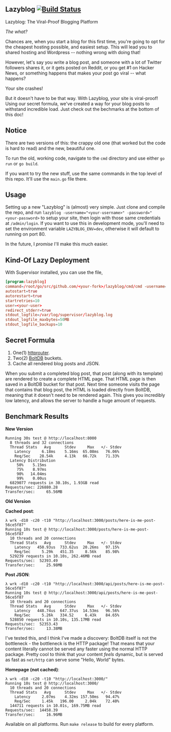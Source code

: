 Lazyblog [![Build Status](https://semaphoreci.com/api/v1/bentranter/lazyblog/branches/master/shields_badge.svg)](https://semaphoreci.com/bentranter/lazyblog)
---

Lazyblog: The Viral-Proof Blogging Platform

*The what?*

Chances are, when you start a blog for this first time, you're going to opt for the cheapest hosting possible, and easiest setup. This will lead you to shared hosting and Wordpress -- nothing wrong with doing that!

However, let's say you write a blog post, and someone with a lot of Twitter followers shares it, or it gets posted on Reddit, or you get #1 on Hacker News, or something happens that makes your post go viral -- what happens?

Your site crashes!

But it doesn't have to be that way. With Lazyblog, your site is viral-proof! Using our secret formula, we've created a way for your blog posts to withstand incredible load. Just check out the bechmarks at the bottom of this doc!

Notice
---

There are two versions of this: the crappy old one (that worked but the code is hard to read) and the new, beautiful one.

To run the old, working code, navigate to the `cmd` directory and use either `go run` or `go build`.

If you want to try the new stuff, use the same commands in the top level of this repo. It'll use the `main.go` file there.

Usage
---

Setting up a new "Lazyblog" is (almost) very simple. Just clone and compile the repo, and run `lazyblog -username="<your-username>" -password="<your-password>` to setup your site, then login with those same credentials at `/admin/login`. If you want to use this in development mode, you'll need to set the environment variable `LAZYBLOG_ENV=dev`, otherwise it will default to running on port 80.

In the future, I _promise_ I'll make this much easier.

Kind-Of Lazy Deployment
---

With Supervisor installed, you can use the file,

```conf
[program:lazyblog]
command=/root/go/src/github.com/<your-fork>/lazyblog/cmd/cmd -username="<your-username>" -password="<your-password>"
autostart=true
autorestart=true
startretries=10
user=<your-user>
redirect_stderr=true
stdout_logfile=/var/log/supervisor/lazyblog.log
stdout_logfile_maxbytes=50MB
stdout_logfile_backups=10
```

Secret Formula
---

1. One(1) [httprouter](https://github.com/julienschmidt/httprouter).
2. Two(2) [BoltDB](https://github.com/boltdb/bolt) buckets.
3. Cache all rendered blog posts and JSON.

When you submit a completed blog post, that post (along with its template) are rendered to create a complete HTML page. That HTML page is then saved in a BoltDB bucket for that post. Next time someone visits the page that contains that blog post, the HTML is loaded directly from BoltDB, meaning that it doesn't need to be rendered again. This gives you incredibly low latency, and allows the server to handle a huge amount of requests.

Benchmark Results
---

**New Version**

```
Running 30s test @ http://localhost:8000
  8 threads and 32 connections
  Thread Stats   Avg      Stdev     Max   +/- Stdev
    Latency     6.18ms    5.16ms  65.08ms   76.06%
    Req/Sec    28.54k     4.13k   66.72k    71.33%
  Latency Distribution
     50%    5.15ms
     75%    8.97ms
     90%   14.04ms
     99%    0.00us
  6829077 requests in 30.10s, 1.93GB read
Requests/sec: 226880.28
Transfer/sec:     65.56MB
```

**Old Version**

**Cached post**:

```
λ wrk -d10 -c20 -t10 "http://localhost:3000/posts/here-is-me-post-56ce5f87"
Running 10s test @ http://localhost:3000/posts/here-is-me-post-56ce5f87
  10 threads and 20 connections
  Thread Stats   Avg      Stdev     Max   +/- Stdev
    Latency   450.93us  733.62us  20.26ms   97.15%
    Req/Sec     5.29k   451.35     8.56k    85.98%
  529239 requests in 10.10s, 262.46MB read
Requests/sec:  52393.49
Transfer/sec:     25.98MB
```

**Post JSON**:

```
λ wrk -d10 -c20 -t10 "http://localhost:3000/api/posts/here-is-me-post-56ce5f87"
Running 10s test @ http://localhost:3000/api/posts/here-is-me-post-56ce5f87
  10 threads and 20 connections
  Thread Stats   Avg      Stdev     Max   +/- Stdev
    Latency   448.74us  647.37us  14.53ms   96.56%
    Req/Sec     5.26k   334.52     6.43k    84.65%
  528850 requests in 10.10s, 135.17MB read
Requests/sec:  52353.43
Transfer/sec:     13.38MB
```

I've tested this, and I think I've made a discovery: BoltDB itself is not the bottleneck - the bottleneck is the HTTP package! That means that your content literally cannot be served any faster using the normal HTTP package. Pretty cool to think that your content _feels_ dynamic, but is served as fast as `net/http` can serve some "Hello, World" bytes.

**Homepage (not cached)**:

```
λ wrk -d10 -c20 -t10 "http://localhost:3000/"
Running 10s test @ http://localhost:3000/
  10 threads and 20 connections
  Thread Stats   Avg      Stdev     Max   +/- Stdev
    Latency     2.07ms    4.32ms 157.50ms   94.47%
    Req/Sec     1.45k   196.00     2.04k    72.40%
  144711 requests in 10.01s, 169.75MB read
Requests/sec:  14458.39
Transfer/sec:     16.96MB
```

Available on all platforms. Run `make release` to build for every platform.
